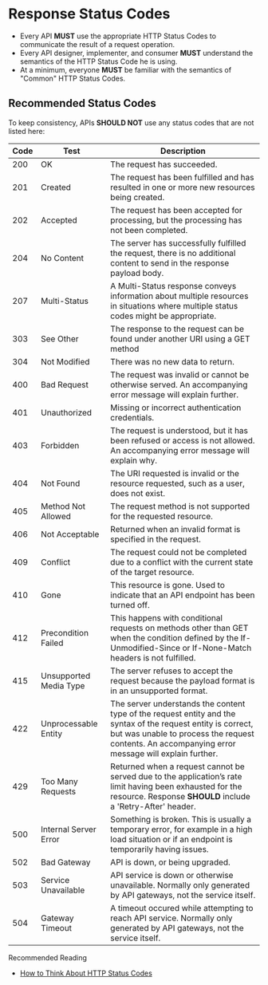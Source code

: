 # Response Status Codes

+ Every API **MUST** use the appropriate HTTP Status Codes to communicate the result of a request operation.
+ Every API designer, implementer, and consumer **MUST** understand the semantics of the HTTP Status Code he is using.
+ At a minimum, everyone **MUST** be familiar with the semantics of "Common" HTTP Status Codes.

## Recommended Status Codes

To keep consistency, APIs **SHOULD NOT** use any status codes that are not listed here:

| Code | Test | Description |
|----|-----|----------|
|200|	OK|	The request has succeeded.|
|201|	Created|	The request has been fulfilled and has resulted in one or more new resources being created.|
|202|	Accepted|	The request has been accepted for processing, but the processing has not been completed.|
|204|	No Content|	The server has successfully fulfilled the request, there is no additional content to send in the response payload body.|
|207|	Multi-Status|	A Multi-Status response conveys information about multiple resources in situations where multiple status codes might be appropriate.|
|303|	See Other |	The response to the request can be found under another URI using a GET method |
|304|	Not Modified|	There was no new data to return.|
|400|	Bad Request|	The request was invalid or cannot be otherwise served. An accompanying error message will explain further.|
|401|	Unauthorized|	Missing or incorrect authentication credentials.|
|403|	Forbidden|	The request is understood, but it has been refused or access is not allowed. An accompanying error message will explain why.|
|404|	Not Found|	The URI requested is invalid or the resource requested, such as a user, does not exist. |
|405|	Method Not Allowed|	The request method is not supported for the requested resource. |
|406|	Not Acceptable|	Returned when an invalid format is specified in the request.|
|409|	Conflict|	The request could not be completed due to a conflict with the current state of the target resource.|
|410|	Gone|	This resource is gone. Used to indicate that an API endpoint has been turned off.|
|412|	Precondition Failed|	 This happens with conditional requests on methods other than GET when the condition defined by the If-Unmodified-Since or If-None-Match headers is not fulfilled.|
|415|	Unsupported Media Type|	The server refuses to accept the request because the payload format is in an unsupported format.|
|422| Unprocessable Entity | The server understands the content type of the request entity and the syntax of the request entity is correct, but was unable to process the request contents. An accompanying error message will explain further. |
|429|	Too Many Requests|	Returned when a request cannot be served due to the application’s rate limit having been exhausted for the resource. Response __SHOULD__ include a 'Retry-After' header. |
|500|	Internal Server Error|	Something is broken. This is usually a temporary error, for example in a high load situation or if an endpoint is temporarily having issues.|
|502|	Bad Gateway|	API is down, or being upgraded.|
|503|   Service Unavailable| API service is down or otherwise unavailable. Normally only generated by API gateways, not the service itself.|
|504|  Gateway Timeout| A timeout occured while attempting to reach API service. Normally only generated by API gateways, not the service itself.|

Recommended Reading
+ [How to Think About HTTP Status Codes](https://www.mnot.net/blog/2017/05/11/status_codes)
